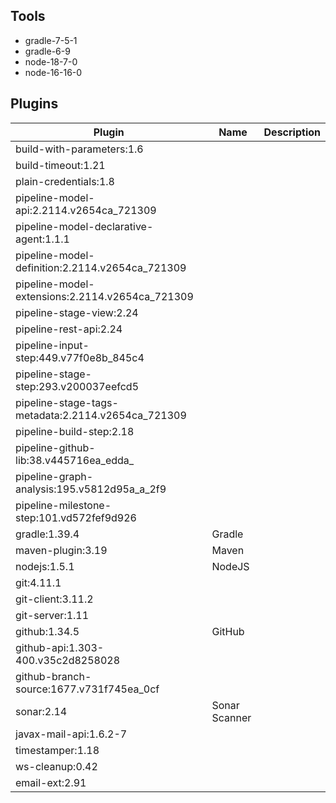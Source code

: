 
## Tools

* gradle-7-5-1
* gradle-6-9
* node-18-7-0
* node-16-16-0


## Plugins

| Plugin                         | Name      | Description       |
|--------------------------------|-----------|-------------------|
| build-with-parameters:1.6    |       |        |
| build-timeout:1.21    |       |        |
| plain-credentials:1.8    |       |        |
| pipeline-model-api:2.2114.v2654ca_721309    |       |        |
| pipeline-model-declarative-agent:1.1.1    |       |        |
| pipeline-model-definition:2.2114.v2654ca_721309     |       |        |
| pipeline-model-extensions:2.2114.v2654ca_721309    |       |        |
| pipeline-stage-view:2.24    |       |        |
| pipeline-rest-api:2.24    |       |        |
| pipeline-input-step:449.v77f0e8b_845c4    |       |        |
| pipeline-stage-step:293.v200037eefcd5    |       |        |
| pipeline-stage-tags-metadata:2.2114.v2654ca_721309    |       |        |
| pipeline-build-step:2.18    |       |        |
| pipeline-github-lib:38.v445716ea_edda_    |       |        |
| pipeline-graph-analysis:195.v5812d95a_a_2f9    |       |        |
| pipeline-milestone-step:101.vd572fef9d926    |       |        |
| gradle:1.39.4        | Gradle      |        |
| maven-plugin:3.19    | Maven       |        |
| nodejs:1.5.1         | NodeJS      |        |
| git:4.11.1           |       |        |
| git-client:3.11.2    |       |        |
| git-server:1.11      |       |        |
| github:1.34.5        | GitHub       |        |
| github-api:1.303-400.v35c2d8258028    |       |        |
| github-branch-source:1677.v731f745ea_0cf    |       |        |
| sonar:2.14            |  Sonar Scanner     |        |
| javax-mail-api:1.6.2-7    |       |        |
| timestamper:1.18      |       |        |
| ws-cleanup:0.42       |       |        |
| email-ext:2.91        |       |        |

